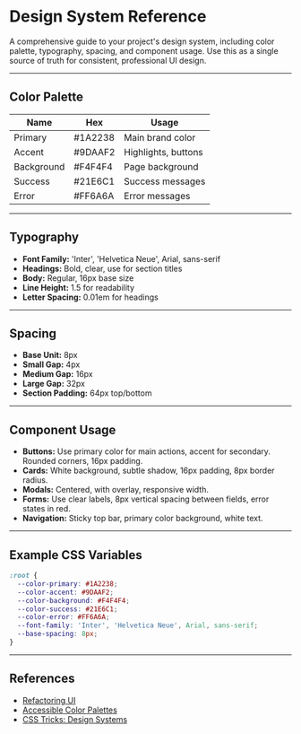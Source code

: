 # Design System Reference

A comprehensive guide to your project's design system, including color palette, typography, spacing, and component usage. Use this as a single source of truth for consistent, professional UI design.

---

## Color Palette
| Name      | Hex      | Usage                |
|-----------|----------|----------------------|
| Primary   | #1A2238  | Main brand color     |
| Accent    | #9DAAF2  | Highlights, buttons  |
| Background| #F4F4F4  | Page background      |
| Success   | #21E6C1  | Success messages     |
| Error     | #FF6A6A  | Error messages       |

---

## Typography
- **Font Family:** 'Inter', 'Helvetica Neue', Arial, sans-serif
- **Headings:** Bold, clear, use for section titles
- **Body:** Regular, 16px base size
- **Line Height:** 1.5 for readability
- **Letter Spacing:** 0.01em for headings

---

## Spacing
- **Base Unit:** 8px
- **Small Gap:** 4px
- **Medium Gap:** 16px
- **Large Gap:** 32px
- **Section Padding:** 64px top/bottom

---

## Component Usage
- **Buttons:** Use primary color for main actions, accent for secondary. Rounded corners, 16px padding.
- **Cards:** White background, subtle shadow, 16px padding, 8px border radius.
- **Modals:** Centered, with overlay, responsive width.
- **Forms:** Use clear labels, 8px vertical spacing between fields, error states in red.
- **Navigation:** Sticky top bar, primary color background, white text.

---

## Example CSS Variables
```css
:root {
  --color-primary: #1A2238;
  --color-accent: #9DAAF2;
  --color-background: #F4F4F4;
  --color-success: #21E6C1;
  --color-error: #FF6A6A;
  --font-family: 'Inter', 'Helvetica Neue', Arial, sans-serif;
  --base-spacing: 8px;
}
```

---

## References
- [Refactoring UI](https://refactoringui.com/)
- [Accessible Color Palettes](https://www.smashingmagazine.com/2019/03/accessibility-color-palettes/)
- [CSS Tricks: Design Systems](https://css-tricks.com/design-systems-intro/)
